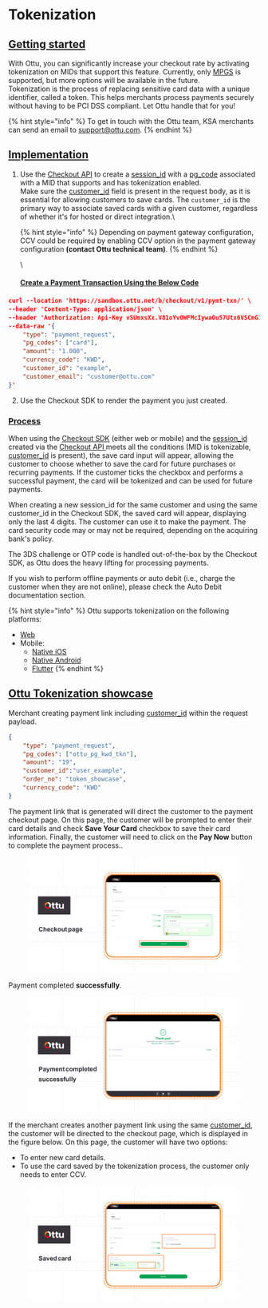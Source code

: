 # Tokenization

## [Getting started](https://app.gitbook.com/s/dCuAiqM42FUw8xdNSjKa/\~/changes/EL1tOkSuLXf06V6iAVra/developer/rest-api/tokenization#getting-started)

With Ottu, you can significantly increase your checkout rate by activating tokenization on MIDs that support this feature. Currently, only [MPGS](test-cards.md#mpgs) is supported, but more options will be available in the future. \
Tokenization is the process of replacing sensitive card data with a unique identifier, called a token. This helps merchants process payments securely without having to be PCI DSS compliant. Let Ottu handle that for you!

{% hint style="info" %}
To get in touch with the Ottu team, KSA merchants can send an email to support@ottu.com.&#x20;
{% endhint %}

## [Implementation](tokenization.md#implementation)

1.  Use the [Checkout API](rest-api/checkout-api.md) to create a [session\_id](rest-api/checkout-api.md#session\_id-string-read-only) with a [pg\_code](rest-api/checkout-api.md#pg\_codes-list-required) associated with a MID that supports and has tokenization enabled. \
    Make sure the [customer\_id](rest-api/checkout-api.md#customer\_id-string-optional) field is present in the request body, as it is essential for allowing customers to save cards. The `customer_id` is the primary way to associate saved cards with a given customer, regardless of whether it's for hosted or direct integration.\




    {% hint style="info" %}
    Depending on payment gateway configuration, CCV could be required by enabling CCV option in the payment gateway configuration **(contact Ottu technical team)**.
    {% endhint %}

    \


    #### [Create a Payment Transaction Using the Below Code](tokenization.md#create-a-payment-transaction-using-the-below-code)



```json
curl --location 'https://sandbox.ottu.net/b/checkout/v1/pymt-txn/' \
--header 'Content-Type: application/json' \
--header 'Authorization: Api-Key vSUmxsXx.V81oYvOWFMcIywaOu57Utx6VSCmG11lo' \
--data-raw '{
    "type": "payment_request",
    "pg_codes": ["card"],
    "amount": "1.000",
    "currency_code": "KWD",
    "customer_id": "example",
    "customer_email": "customer@ottu.com"
}'
```



2. Use the Checkout SDK to render the payment you just created.

### [Process](tokenization.md#process)

When using the [Checkout SDK](checkout-sdk/) (either web or mobile) and the [session\_id](rest-api/checkout-api.md#session\_id-string-read-only) created via the [Checkout API ](rest-api/checkout-api.md)meets all the conditions (MID is tokenizable, [customer\_id](rest-api/checkout-api.md#customer\_id-string-optional) is present), the save card input will appear, allowing the customer to choose whether to save the card for future purchases or recurring payments. If the customer ticks the checkbox and performs a successful payment, the card will be tokenized and can be used for future payments.

When creating a new session\_id for the same customer and using the same customer\_id in the Checkout SDK, the saved card will appear, displaying only the last 4 digits. The customer can use it to make the payment. The card security code may or may not be required, depending on the acquiring bank's policy.

The 3DS challenge or OTP code is handled out-of-the-box by the Checkout SDK, as Ottu does the heavy lifting for processing payments.

If you wish to perform offline payments or auto debit (i.e., charge the customer when they are not online), please check the Auto Debit documentation section.

{% hint style="info" %}
Ottu supports tokenization on the following platforms:

* [Web](broken-reference)
* Mobile:
  * [Native iOS](checkout-sdk/ios.md)
  * [Native Android](checkout-sdk/android.md)
  * [Flutter](checkout-sdk/flutter.md)
{% endhint %}

## [Ottu Tokenization showcase](https://app.gitbook.com/s/dCuAiqM42FUw8xdNSjKa/\~/changes/EL1tOkSuLXf06V6iAVra/developer/rest-api/tokenization#ottu-tokenization-showcase)

Merchant creating payment link including [customer\_id](rest-api/checkout-api.md#customer\_id-string-optional) within the request payload.

```json
{
    "type": "payment_request",
    "pg_codes": ["ottu_pg_kwd_tkn"],
    "amount": "19",
    "customer_id":"user_example",
    "order_no": "token_showcase",
    "currency_code": "KWD"
}
```

The payment link that is generated will direct the customer to the payment checkout page. On this page, the customer will be prompted to enter their card details and check **Save Your Card** checkbox to save their card information. Finally, the customer will need to click on the **Pay Now** button to complete the payment process..

<figure><img src="../.gitbook/assets/Checkout page (1).png" alt=""><figcaption></figcaption></figure>

Payment completed **successfully**.

<figure><img src="../.gitbook/assets/Payment completed successfully (1).png" alt=""><figcaption></figcaption></figure>

If the merchant creates another payment link using the same [customer\_id](rest-api/checkout-api.md#customer\_id-string-optional), the customer will be directed to the checkout page, which is displayed in the figure below. On this page, the customer will have two options:&#x20;

* To enter new card details.
* To use the card saved by the tokenization process, the customer only needs to enter CCV.

<figure><img src="../.gitbook/assets/Saved card (1).png" alt=""><figcaption></figcaption></figure>
